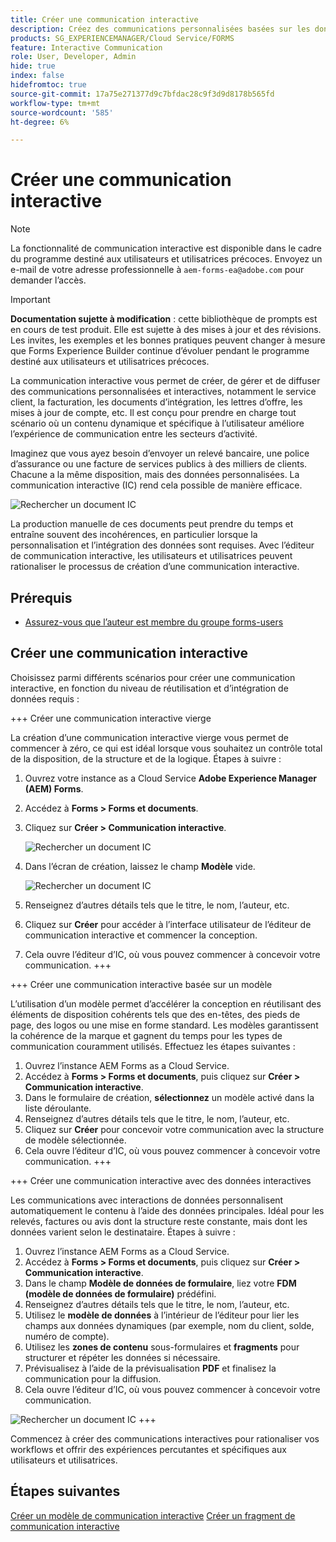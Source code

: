 ```yaml
---
title: Créer une communication interactive
description: Créez des communications personnalisées basées sur les données. Explorez les fonctionnalités clés, les étapes d’intégration et les cas d’utilisation réels à l’aide de guides et de tutoriels.
products: SG_EXPERIENCEMANAGER/Cloud Service/FORMS
feature: Interactive Communication
role: User, Developer, Admin
hide: true
index: false
hidefromtoc: true
source-git-commit: 17a75e271377d9c7bfdac28c9f3d9d8178b565fd
workflow-type: tm+mt
source-wordcount: '585'
ht-degree: 6%

---
```


# Créer une communication interactive

>[!NOTE]
>
> La fonctionnalité de communication interactive est disponible dans le cadre du programme destiné aux utilisateurs et utilisatrices précoces. Envoyez un e-mail de votre adresse professionnelle à `aem-forms-ea@adobe.com` pour demander l’accès.

>[!IMPORTANT]
>
> **Documentation sujette à modification** : cette bibliothèque de prompts est en cours de test produit. Elle est sujette à des mises à jour et des révisions. Les invites, les exemples et les bonnes pratiques peuvent changer à mesure que Forms Experience Builder continue d’évoluer pendant le programme destiné aux utilisateurs et utilisatrices précoces.

La communication interactive vous permet de créer, de gérer et de diffuser des communications personnalisées et interactives, notamment le service client, la facturation, les documents d’intégration, les lettres d’offre, les mises à jour de compte, etc. Il est conçu pour prendre en charge tout scénario où un contenu dynamique et spécifique à l’utilisateur améliore l’expérience de communication entre les secteurs d’activité.

Imaginez que vous ayez besoin d’envoyer un relevé bancaire, une police d’assurance ou une facture de services publics à des milliers de clients. Chacune a la même disposition, mais des données personnalisées. La communication interactive (IC) rend cela possible de manière efficace.

![Rechercher un document IC](/help/forms/interactive-communication/assets/Picture1.png)

La production manuelle de ces documents peut prendre du temps et entraîne souvent des incohérences, en particulier lorsque la personnalisation et l’intégration des données sont requises. Avec l’éditeur de communication interactive, les utilisateurs et utilisatrices peuvent rationaliser le processus de création d’une communication interactive.

## Prérequis

* [Assurez-vous que l’auteur est membre du groupe forms-users](/help/forms/setup-forms-cloud-service.md#configure-users)

## Créer une communication interactive

Choisissez parmi différents scénarios pour créer une communication interactive, en fonction du niveau de réutilisation et d’intégration de données requis :

+++ Créer une communication interactive vierge

La création d’une communication interactive vierge vous permet de commencer à zéro, ce qui est idéal lorsque vous souhaitez un contrôle total de la disposition, de la structure et de la logique.
Étapes à suivre :

1. Ouvrez votre instance as a Cloud Service **Adobe Experience Manager (AEM) Forms**.
1. Accédez à **Forms > Forms et documents**.
1. Cliquez sur **Créer > Communication interactive**.

   ![Rechercher un document IC](/help/forms/interactive-communication/assets/comm.png)

1. Dans l’écran de création, laissez le champ **Modèle** vide.

   ![Rechercher un document IC](/help/forms/interactive-communication/assets/create-ic-document.png)

1. Renseignez d’autres détails tels que le titre, le nom, l’auteur, etc.
1. Cliquez sur **Créer** pour accéder à l’interface utilisateur de l’éditeur de communication interactive et commencer la conception.
1. Cela ouvre l’éditeur d’IC, où vous pouvez commencer à concevoir votre communication.
+++

+++ Créer une communication interactive basée sur un modèle

L’utilisation d’un modèle permet d’accélérer la conception en réutilisant des éléments de disposition cohérents tels que des en-têtes, des pieds de page, des logos ou une mise en forme standard.
Les modèles garantissent la cohérence de la marque et gagnent du temps pour les types de communication couramment utilisés. Effectuez les étapes suivantes :

1. Ouvrez l’instance AEM Forms as a Cloud Service.
1. Accédez à **Forms > Forms et documents**, puis cliquez sur **Créer > Communication interactive**.
1. Dans le formulaire de création, **sélectionnez** un modèle activé dans la liste déroulante.
1. Renseignez d’autres détails tels que le titre, le nom, l’auteur, etc.
1. Cliquez sur **Créer** pour concevoir votre communication avec la structure de modèle sélectionnée.
1. Cela ouvre l’éditeur d’IC, où vous pouvez commencer à concevoir votre communication.
+++

+++ Créer une communication interactive avec des données interactives

Les communications avec interactions de données personnalisent automatiquement le contenu à l’aide des données principales.
Idéal pour les relevés, factures ou avis dont la structure reste constante, mais dont les données varient selon le destinataire. Étapes à suivre :

1. Ouvrez l’instance AEM Forms as a Cloud Service.
1. Accédez à **Forms > Forms et documents**, puis cliquez sur **Créer > Communication interactive**.
1. Dans le champ **Modèle de données de formulaire**, liez votre **FDM (modèle de données de formulaire)** prédéfini.
1. Renseignez d’autres détails tels que le titre, le nom, l’auteur, etc.
1. Utilisez le **modèle de données** à l’intérieur de l’éditeur pour lier les champs aux données dynamiques (par exemple, nom du client, solde, numéro de compte).
1. Utilisez les **zones de contenu** sous-formulaires et **fragments** pour structurer et répéter les données si nécessaire.
1. Prévisualisez à l’aide de la prévisualisation **PDF** et finalisez la communication pour la diffusion.
1. Cela ouvre l’éditeur d’IC, où vous pouvez commencer à concevoir votre communication.

![Rechercher un document IC](/help/forms/interactive-communication/assets/ic-ui.png)
+++

Commencez à créer des communications interactives pour rationaliser vos workflows et offrir des expériences percutantes et spécifiques aux utilisateurs et utilisatrices.

## Étapes suivantes

[Créer un modèle de communication interactive](/help/forms/interactive-communication/create-interactive-communication-template.md)
[Créer un fragment de communication interactive](/help/forms/interactive-communication/create-interactive-communication-fragment.md)
